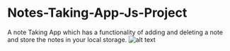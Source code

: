 # Notes-Taking-App-Js-Project
A note Taking App which has a functionality of adding and deleting a note and store the notes in your local storage.
![alt text](https://github.com/DurgeshRai04/Notes-Taking-App-Js-Project/blob/master/img.png)
